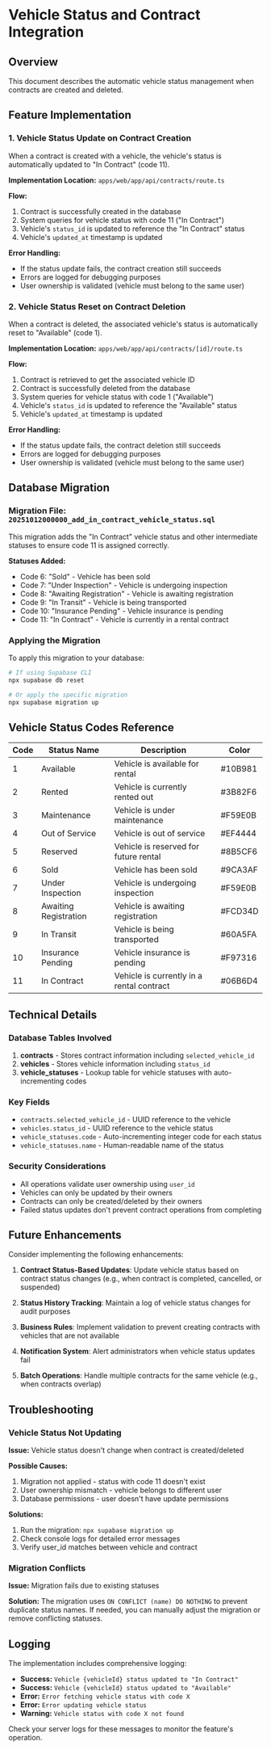 # Vehicle Status and Contract Integration

## Overview
This document describes the automatic vehicle status management when contracts are created and deleted.

## Feature Implementation

### 1. Vehicle Status Update on Contract Creation
When a contract is created with a vehicle, the vehicle's status is automatically updated to "In Contract" (code 11).

**Implementation Location:** `apps/web/app/api/contracts/route.ts`

**Flow:**
1. Contract is successfully created in the database
2. System queries for vehicle status with code 11 ("In Contract")
3. Vehicle's `status_id` is updated to reference the "In Contract" status
4. Vehicle's `updated_at` timestamp is updated

**Error Handling:**
- If the status update fails, the contract creation still succeeds
- Errors are logged for debugging purposes
- User ownership is validated (vehicle must belong to the same user)

### 2. Vehicle Status Reset on Contract Deletion
When a contract is deleted, the associated vehicle's status is automatically reset to "Available" (code 1).

**Implementation Location:** `apps/web/app/api/contracts/[id]/route.ts`

**Flow:**
1. Contract is retrieved to get the associated vehicle ID
2. Contract is successfully deleted from the database
3. System queries for vehicle status with code 1 ("Available")
4. Vehicle's `status_id` is updated to reference the "Available" status
5. Vehicle's `updated_at` timestamp is updated

**Error Handling:**
- If the status update fails, the contract deletion still succeeds
- Errors are logged for debugging purposes
- User ownership is validated (vehicle must belong to the same user)

## Database Migration

### Migration File: `20251012000000_add_in_contract_vehicle_status.sql`

This migration adds the "In Contract" vehicle status and other intermediate statuses to ensure code 11 is assigned correctly.

**Statuses Added:**
- Code 6: "Sold" - Vehicle has been sold
- Code 7: "Under Inspection" - Vehicle is undergoing inspection
- Code 8: "Awaiting Registration" - Vehicle is awaiting registration
- Code 9: "In Transit" - Vehicle is being transported
- Code 10: "Insurance Pending" - Vehicle insurance is pending
- Code 11: "In Contract" - Vehicle is currently in a rental contract

### Applying the Migration

To apply this migration to your database:

```bash
# If using Supabase CLI
npx supabase db reset

# Or apply the specific migration
npx supabase migration up
```

## Vehicle Status Codes Reference

| Code | Status Name          | Description                               | Color   |
|------|---------------------|-------------------------------------------|---------|
| 1    | Available           | Vehicle is available for rental           | #10B981 |
| 2    | Rented              | Vehicle is currently rented out           | #3B82F6 |
| 3    | Maintenance         | Vehicle is under maintenance              | #F59E0B |
| 4    | Out of Service      | Vehicle is out of service                 | #EF4444 |
| 5    | Reserved            | Vehicle is reserved for future rental     | #8B5CF6 |
| 6    | Sold                | Vehicle has been sold                     | #9CA3AF |
| 7    | Under Inspection    | Vehicle is undergoing inspection          | #F59E0B |
| 8    | Awaiting Registration| Vehicle is awaiting registration         | #FCD34D |
| 9    | In Transit          | Vehicle is being transported              | #60A5FA |
| 10   | Insurance Pending   | Vehicle insurance is pending              | #F97316 |
| 11   | In Contract         | Vehicle is currently in a rental contract | #06B6D4 |

## Technical Details

### Database Tables Involved

1. **contracts** - Stores contract information including `selected_vehicle_id`
2. **vehicles** - Stores vehicle information including `status_id`
3. **vehicle_statuses** - Lookup table for vehicle statuses with auto-incrementing codes

### Key Fields

- `contracts.selected_vehicle_id` - UUID reference to the vehicle
- `vehicles.status_id` - UUID reference to the vehicle status
- `vehicle_statuses.code` - Auto-incrementing integer code for each status
- `vehicle_statuses.name` - Human-readable name of the status

### Security Considerations

- All operations validate user ownership using `user_id`
- Vehicles can only be updated by their owners
- Contracts can only be created/deleted by their owners
- Failed status updates don't prevent contract operations from completing

## Future Enhancements

Consider implementing the following enhancements:

1. **Contract Status-Based Updates**: Update vehicle status based on contract status changes (e.g., when contract is completed, cancelled, or suspended)

2. **Status History Tracking**: Maintain a log of vehicle status changes for audit purposes

3. **Business Rules**: Implement validation to prevent creating contracts with vehicles that are not available

4. **Notification System**: Alert administrators when vehicle status updates fail

5. **Batch Operations**: Handle multiple contracts for the same vehicle (e.g., when contracts overlap)

## Troubleshooting

### Vehicle Status Not Updating

**Issue:** Vehicle status doesn't change when contract is created/deleted

**Possible Causes:**
1. Migration not applied - status with code 11 doesn't exist
2. User ownership mismatch - vehicle belongs to different user
3. Database permissions - user doesn't have update permissions

**Solutions:**
1. Run the migration: `npx supabase migration up`
2. Check console logs for detailed error messages
3. Verify user_id matches between vehicle and contract

### Migration Conflicts

**Issue:** Migration fails due to existing statuses

**Solution:** The migration uses `ON CONFLICT (name) DO NOTHING` to prevent duplicate status names. If needed, you can manually adjust the migration or remove conflicting statuses.

## Logging

The implementation includes comprehensive logging:

- **Success:** `Vehicle {vehicleId} status updated to "In Contract"`
- **Success:** `Vehicle {vehicleId} status updated to "Available"`
- **Error:** `Error fetching vehicle status with code X`
- **Error:** `Error updating vehicle status`
- **Warning:** `Vehicle status with code X not found`

Check your server logs for these messages to monitor the feature's operation.

